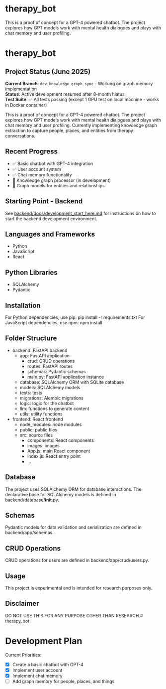 # therapy_bot
This is a proof of concept for a GPT-4 powered chatbot. The project explores how GPT models work with mental health dialogues and plays with chat memory and user profiling.

# therapy_bot

## Project Status (June 2025)
**Current Branch**: `dev_knowledge_graph_sync` - Working on graph memory implementation  
**Status**: Active development resumed after 8-month hiatus  
**Test Suite**: ✅ All tests passing (except 1 GPU test on local machine - works in Docker container)  

This is a proof of concept for a GPT-4 powered chatbot. The project explores how GPT models work with mental health dialogues and plays with chat memory and user profiling. Currently implementing knowledge graph extraction to capture people, places, and entities from therapy conversations.

## Recent Progress
- ✅ Basic chatbot with GPT-4 integration
- ✅ User account system
- ✅ Chat memory functionality  
- 🚧 Knowledge graph processor (in development)
- 🚧 Graph models for entities and relationships

## Starting Point - Backend

See [backend/docs/development_start_here.md](backend/docs/development_start_here.md) for instructions on how to start the backend development environment.

## Languages and Frameworks
- Python
- JavaScript
- React

## Python Libraries
- SQLAlchemy
- Pydantic

## Installation
For Python dependencies, use pip:
pip install -r requirements.txt
For JavaScript dependencies, use npm:
npm install

## Folder Structure
- backend: FastAPI backend
    - app: FastAPI application
        - crud: CRUD operations
        - routes: FastAPI routes
        - schemas: Pydantic schemas
        - main.py: FastAPI application instance
    - database: SQLAlchemy ORM with SQLite database
    - models: SQLAlchemy models
    - tests: tests
    - migrations: Alembic migrations
    - logic: logic for the chatbot
    - llm: functions to generate content
    - utils: utility functions
- frontend: React frontend
  - node_modules: node modules 
  - public: public files
  - src: source files
    - components: React components
    - images: images
    - App.js: main React component
    - index.js: React entry point
    - ...

## Database
The project uses SQLAlchemy ORM for database interactions. The declarative base for SQLAlchemy models is defined in backend/database/__init__.py.

## Schemas
Pydantic models for data validation and serialization are defined in backend/app/schemas.

## CRUD Operations
CRUD operations for users are defined in backend/app/crud/users.py.

## Usage
This project is experimental and is intended for research purposes only.

## Disclaimer
DO NOT USE THIS FOR ANY PURPOSE OTHER THAN RESEARCH.# therapy_bot

# Development Plan

Current Priorities:
- [X] Create a basic chatbot with GPT-4
- [X] Implement user account
- [X] Implement chat memory
- [ ] Add graph memory for people, places, and things